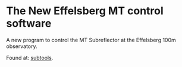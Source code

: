 # The New Effelsberg MT control software 

A new program to control the MT Subreflector at the Effelsberg 100m observatory.

Found at: [subtools](https://github.com/iisharankov/Effelsberg).